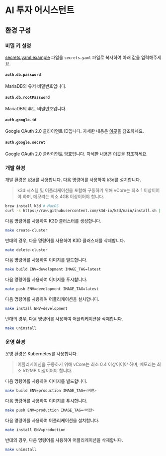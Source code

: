 # AI 투자 어시스턴트

## 환경 구성

### 비밀 키 설정

[secrets.yaml.example](secrets.yaml.example) 파일을 `secrets.yaml` 파일로 복사하여 아래 값을 입력해주세요.

#### `auth.db.password`

MariaDB의 유저 비밀번호입니다.

#### `auth.db.rootPassword`

MariaDB의 루트 비밀번호입니다.

#### `auth.google.id`

Google OAuth 2.0 클라이언트 ID입니다. 자세한 내용은 [이곳](https://developers.google.com/identity/protocols/oauth2/web-server?hl=ko)을 참조하세요.

#### `auth.google.secret`

Google OAuth 2.0 클라이언트 암호입니다. 자세한 내용은 [이곳](https://developers.google.com/identity/protocols/oauth2/web-server?hl=ko)을 참조하세요.

### 개발 환경

개발 환경은 [k3d](https://k3d.io/)를 사용합니다. 다음 명령어를 사용하여 k3d를 설치합니다.

> k3d 시스템 및 어플리케이션을 포함해 구동하기 위해 vCore는 최소 1 이상이어야 하며, 메모리는 최소 4GB 이상이어야 합니다.

```bash
brew install k3d # MacOS
curl -s https://raw.githubusercontent.com/k3d-io/k3d/main/install.sh | bash # Linux
```

다음 명령어를 사용하여 K3D 클러스터를 생성합니다.

```bash
make create-cluster
```

반대의 경우, 다음 명령어를 사용하여 K3D 클러스터를 삭제합니다.

```bash
make delete-cluster
```

다음 명령어를 사용하여 이미지를 빌드합니다.

```bash
make build ENV=development IMAGE_TAG=latest
```

다음 명령어를 사용하여 이미지를 푸시합니다.

```bash
make push ENV=development IMAGE_TAG=latest
```

다음 명령어를 사용하여 어플리케이션을 설치합니다.

```bash
make install ENV=development
```

반대의 경우, 다음 명령어를 사용하여 어플리케이션을 삭제합니다.

```bash
make uninstall
```

### 운영 환경

운영 환경은 Kubernetes를 사용합니다.

> 어플리케이션을 구동하기 위해 vCore는 최소 0.4 이상이어야 하며, 메모리는 최소 512MB 이상이어야 합니다.

다음 명령어를 사용하여 이미지를 빌드합니다.

```bash
make build ENV=production IMAGE_TAG=<버전>
```

다음 명령어를 사용하여 이미지를 푸시합니다.

```bash
make push ENV=production IMAGE_TAG=<버전>
```

다음 명령어를 사용하여 어플리케이션을 설치합니다.

```bash
make install ENV=production
```

반대의 경우, 다음 명령어를 사용하여 어플리케이션을 삭제합니다.

```bash
make uninstall
```
